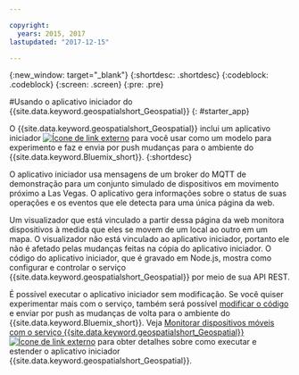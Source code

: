 ```yaml
---

copyright:
  years: 2015, 2017
lastupdated: "2017-12-15"

---
```


<!-- Attribute definitions -->
{:new_window: target="_blank"}
{:shortdesc: .shortdesc}
{:codeblock: .codeblock}
{:screen: .screen}
{:pre: .pre}

#Usando o aplicativo iniciador do {{site.data.keyword.geospatialshort_Geospatial}}
{: #starter_app}


O {{site.data.keyword.geospatialshort_Geospatial}} inclui um aplicativo iniciador [ ![Ícone de link externo](../../icons/launch-glyph.svg "Ícone de link externo")](https://developer.ibm.com/streamsdev/wp-content/uploads/sites/15/2017/09/geo-starter.zip) para você usar como um modelo para experimento e faz e envia por push mudanças para o ambiente do {{site.data.keyword.Bluemix_short}}.
{:shortdesc}

O aplicativo iniciador usa mensagens de um broker do MQTT de demonstração para um conjunto simulado de
    dispositivos em movimento próximo a Las Vegas. O aplicativo gera informações sobre o status
    de suas operações e os eventos que ele detecta para uma única página da web.


Um visualizador que está vinculado a partir dessa página da web monitora dispositivos à medida que eles se movem de um local ao outro em um mapa. O
    visualizador não está vinculado ao aplicativo iniciador, portanto ele não é afetado pelas mudanças feitas na cópia do
    aplicativo iniciador. O código do aplicativo iniciador, que é gravado em
    Node.js, mostra como configurar e controlar o serviço {{site.data.keyword.geospatialshort_Geospatial}} por meio de sua API REST.


É possível executar o aplicativo
iniciador sem modificação. Se você quiser experimentar mais com o serviço, também será possível [modificar o código](/docs/services/geospatial/modifying_starter_app.html) e enviar por push as mudanças de volta para o ambiente do {{site.data.keyword.Bluemix_short}}. Veja [Monitorar dispositivos móveis com o serviço {{site.data.keyword.geospatialshort_Geospatial}}
![Ícone de link externo](../../icons/launch-glyph.svg "Ícone de link externo")](https://www.ibm.com/developerworks/library/mo-monitordevices-app/index.html) para obter detalhes sobre como executar e estender o aplicativo iniciador {{site.data.keyword.geospatialshort_Geospatial}}.
